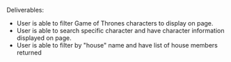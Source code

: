 <!-- loremipsum.io

(Figma.com for wire framing or mocking)

--style guides

--user story example

--seed data / example data 
    *atleast 3 example entries
    *include data type

--kanban board: trello (via atlassian) -->



Deliverables:
* User is able to filter Game of Thrones characters to display on page.
* User is able to search specific character and have character information displayed on page.
* User is able to filter by "house" name and have list of house members returned


